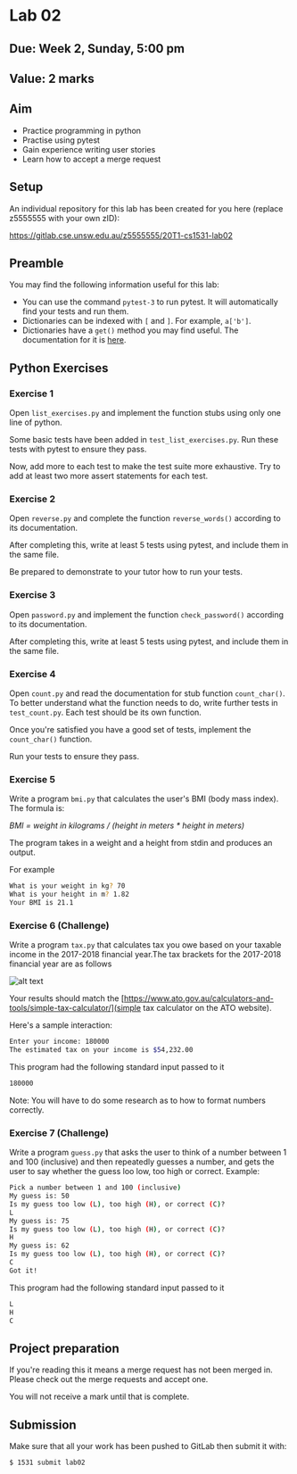# Lab 02

## Due: Week 2, Sunday, 5:00 pm

## Value: 2 marks

## Aim

* Practice programming in python
* Practise using pytest
* Gain experience writing user stories
* Learn how to accept a merge request

## Setup

An individual repository for this lab has been created for you here (replace z5555555 with your own zID):

https://gitlab.cse.unsw.edu.au/z5555555/20T1-cs1531-lab02

## Preamble

You may find the following information useful for this lab:

* You can use the command `pytest-3` to run pytest. It will automatically find your tests and run them.
* Dictionaries can be indexed with `[` and `]`. For example, `a['b']`.
* Dictionaries have a `get()` method you may find useful. The documentation for it is [here](https://docs.python.org/3/library/stdtypes.html#dict.get).

## Python Exercises

### Exercise 1

Open `list_exercises.py` and implement the function stubs using only one line of python.

Some basic tests have been added in `test_list_exercises.py`. Run these tests with pytest to ensure they pass.

Now, add more to each test to make the test suite more exhaustive. Try to add at least two more assert statements for each test.

### Exercise 2

Open `reverse.py` and complete the function `reverse_words()` according to its documentation.

After completing this, write at least 5 tests using pytest, and include them in the same file.

Be prepared to demonstrate to your tutor how to run your tests.

### Exercise 3

Open `password.py` and implement the function `check_password()` according to its documentation.

After completing this, write at least 5 tests using pytest, and include them in the same file.

### Exercise 4 

Open `count.py` and read the documentation for stub function `count_char()`. To better understand what the function needs to do, write further tests in `test_count.py`. Each test should be its own function.

Once you're satisfied you have a good set of tests, implement the `count_char()` function.

Run your tests to ensure they pass.

### Exercise 5

Write a program `bmi.py` that calculates the user's BMI (body mass index). The formula is:

*BMI = weight in kilograms / (height in meters * height in meters)*

The program takes in a weight and a height from stdin and produces an output.

For example
```bash
What is your weight in kg? 70
What is your height in m? 1.82
Your BMI is 21.1
```

### Exercise 6 (Challenge)

Write a program `tax.py` that calculates tax you owe based on your taxable income in the 2017-2018 financial year.The tax brackets for the 2017-2018 financial year are as follows

![alt text](https://static.edusercontent.com/files/kLAg6L40Lt6NJzngOUsHwmDL "Tax calculations")

Your results should match the [https://www.ato.gov.au/calculators-and-tools/simple-tax-calculator/](simple tax calculator on the ATO website).

Here's a sample interaction:

```bash
Enter your income: 180000
The estimated tax on your income is $54,232.00
```

This program had the following standard input passed to it
```bash
180000
```
Note: You will have to do some research as to how to format numbers correctly.

### Exercise 7 (Challenge)

Write a program `guess.py` that asks the user to think of a number between 1 and 100 (inclusive) and then repeatedly guesses a number, and gets the user to say whether the guess loo low, too high or correct. Example:

```bash
Pick a number between 1 and 100 (inclusive)
My guess is: 50
Is my guess too low (L), too high (H), or correct (C)?
L
My guess is: 75
Is my guess too low (L), too high (H), or correct (C)?
H
My guess is: 62
Is my guess too low (L), too high (H), or correct (C)?
C
Got it!
```

This program had the following standard input passed to it
```bash
L
H
C
```

## Project preparation

If you're reading this it means a merge request has not been merged in. Please check out the merge requests and accept one.

You will not receive a mark until that is complete.

## Submission

Make sure that all your work has been pushed to GitLab then submit it with:

```bash
$ 1531 submit lab02
```
